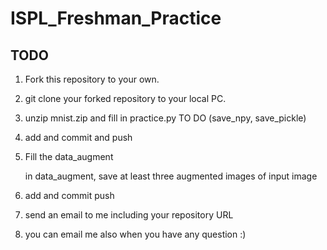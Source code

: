 # ISPL_Freshman_Practice

## TODO

1. Fork this repository to your own.

2. git clone your forked repository to your local PC.

3. unzip mnist.zip and fill in practice.py TO DO (save_npy, save_pickle)

4. add and commit and push

5. Fill the data_augment 

   in data_augment, save at least three augmented images of input image
   
6. add and commit push

7. send an email to me including your repository URL

8. you can email me also when you have any question :)
